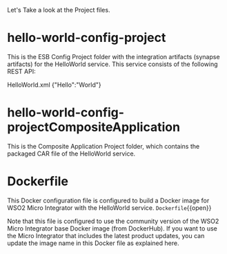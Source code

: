 Let's Take a look at the Project files.

# hello-world-config-project	
This is the ESB Config Project folder with the integration artifacts (synapse artifacts) for the HelloWorld service. This service consists of the following REST API:

HelloWorld.xml
<api context="/hello-world" name="HelloWorld" xmlns="http://ws.apache.org/ns/synapse">
    <resource methods="GET">
        <inSequence>
            <payloadFactory media-type="json">
                <format>{"Hello":"World"}</format>
                <args/>
            </payloadFactory>
            <respond/>
        </inSequence>
        <outSequence/>
        <faultSequence/>
    </resource>
</api>

# hello-world-config-projectCompositeApplication	
This is the Composite Application Project folder, which contains the packaged CAR file of the HelloWorld service.

# Dockerfile
	
This Docker configuration file is configured to build a Docker image for WSO2 Micro Integrator with the HelloWorld service.
 `Dockerfile`{{open}}
 
Note that this file is configured to use the community version of the WSO2 Micro Integrator base Docker image (from DockerHub). If you want to use the Micro Integrator that includes the latest product updates, you can update the image name in this Docker file as explained here.
